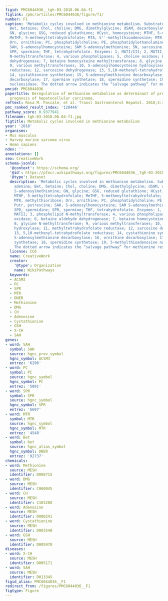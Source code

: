 ```yaml
---
figid: PMC6044036__tgh-03-2018.06.04-f1
figlink: /pmc/articles/PMC6044036/figure/f1/
number: F1
caption: 'Metabolic cycles involved in methionine metabolism. Substrates: Ad, adenine;
  Bet, betaine; Chol, choline; DMG, dimethylglycine; dSAM, decarboxylated S-adenosylmethionine;
  GN, glycine; GSG, reduced glutathione; HCyst, homocysteine; MTHF, 5-methyltetrahydrofolate;
  MeTHF, 5-methenyltetrahydrofolate; MTA, 5''-methylthioadenosine; MTR, methylthioribose;
  Orn, ornithine; PC, phosphatidylcholine; PE, phosphatidylethanolamine; Putr, putrescine;
  SAH, S-adenosylhomocysteine; SAM S-adenosylmethionine; SN, sarcosine; SPD, spermidine;
  SPR, spermine; THF, tetrahydrofolate. Enzymes: 1, MATI/III; 2, MATII; 3, phospholipid
  N-methyltransferase; 4, various phospholipases; 5, choline oxidase; 6, betaine aldehyde
  dehydrogenase; 7, betaine homocysteine methyltransferase; 8, glycine N-methyltransferase;
  9, various methyltransferases; 10, S-adenosylhomocysteine hydroxylase; 11, methyltetrahydrofolate
  reductase; 12, sarcosine dehydrogenase; 13, 5,10-methenyl-tetrahydrofolate reductase;
  14, cystathionine synthetase; 15, S-adenosylmethionine decarboxylase; 16, ornithine
  decarboxylase; 17, spermine synthetase; 18, spermidine synthetase; 19, 5-methylthioadenosine
  nucleosidase. The dotted arrow indicates the “salvage pathway” for methionine resynthesis.'
pmcid: PMC6044036
papertitle: Deregulation of methionine metabolism as determinant of progression and
  prognosis of hepatocellular carcinoma.
reftext: Rosa M. Pascale, et al. Transl Gastroenterol Hepatol. 2018;3:36.
pmc_ranked_result_index: '120446'
pathway_score: 0.9377941
filename: tgh-03-2018.06.04-f1.jpg
figtitle: Metabolic cycles involved in methionine metabolism
year: '2018'
organisms:
- Mus musculus
- Harvey murine sarcoma virus
- Homo sapiens
ndex: ''
annotations: []
seo: CreativeWork
schema-jsonld:
  '@context': https://schema.org/
  '@id': https://pfocr.wikipathways.org/figures/PMC6044036__tgh-03-2018.06.04-f1.html
  '@type': Dataset
  description: 'Metabolic cycles involved in methionine metabolism. Substrates: Ad,
    adenine; Bet, betaine; Chol, choline; DMG, dimethylglycine; dSAM, decarboxylated
    S-adenosylmethionine; GN, glycine; GSG, reduced glutathione; HCyst, homocysteine;
    MTHF, 5-methyltetrahydrofolate; MeTHF, 5-methenyltetrahydrofolate; MTA, 5''-methylthioadenosine;
    MTR, methylthioribose; Orn, ornithine; PC, phosphatidylcholine; PE, phosphatidylethanolamine;
    Putr, putrescine; SAH, S-adenosylhomocysteine; SAM S-adenosylmethionine; SN, sarcosine;
    SPD, spermidine; SPR, spermine; THF, tetrahydrofolate. Enzymes: 1, MATI/III; 2,
    MATII; 3, phospholipid N-methyltransferase; 4, various phospholipases; 5, choline
    oxidase; 6, betaine aldehyde dehydrogenase; 7, betaine homocysteine methyltransferase;
    8, glycine N-methyltransferase; 9, various methyltransferases; 10, S-adenosylhomocysteine
    hydroxylase; 11, methyltetrahydrofolate reductase; 12, sarcosine dehydrogenase;
    13, 5,10-methenyl-tetrahydrofolate reductase; 14, cystathionine synthetase; 15,
    S-adenosylmethionine decarboxylase; 16, ornithine decarboxylase; 17, spermine
    synthetase; 18, spermidine synthetase; 19, 5-methylthioadenosine nucleosidase.
    The dotted arrow indicates the “salvage pathway” for methionine resynthesis.'
  license: CC0
  name: CreativeWork
  creator:
    '@type': Organization
    name: WikiPathways
  keywords:
  - ACSM3
  - PC
  - SPR
  - MTR
  - DNER
  - Methionine
  - DMG
  - CH
  - Adenosine
  - Cystathionine
  - GSH
  - X-CH
  - SAH
genes:
- word: SAH
  symbol: SAH
  source: hgnc_prev_symbol
  hgnc_symbol: ACSM3
  entrez: '6296'
- word: PC
  symbol: PC
  source: hgnc_symbol
  hgnc_symbol: PC
  entrez: '5091'
- word: SPR
  symbol: SPR
  source: hgnc_symbol
  hgnc_symbol: SPR
  entrez: '6697'
- word: MTR
  symbol: MTR
  source: hgnc_symbol
  hgnc_symbol: MTR
  entrez: '4548'
- word: Bet
  symbol: bet
  source: hgnc_alias_symbol
  hgnc_symbol: DNER
  entrez: '92737'
chemicals:
- word: Methionine
  source: MESH
  identifier: D008715
- word: DMG
  source: MESH
  identifier: C060045
- word: CH
  source: MESH
  identifier: C103208
- word: Adenosine
  source: MESH
  identifier: D000241
- word: Cystathionine
  source: MESH
  identifier: D003540
- word: GSH
  source: MESH
  identifier: D005978
diseases:
- word: X-CH
  source: MESH
  identifier: D005171
- word: SAH
  source: MESH
  identifier: D013345
figid_alias: PMC6044036__F1
redirect_from: /figures/PMC6044036__F1
figtype: Figure
---
```


